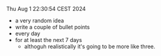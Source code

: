 
Thu Aug  1 22:30:54 CEST 2024

* a very random idea
* write a couple of bullet points
* every day
* for at least the next 7 days
    * althoguh realistically it's going to be more like three.
